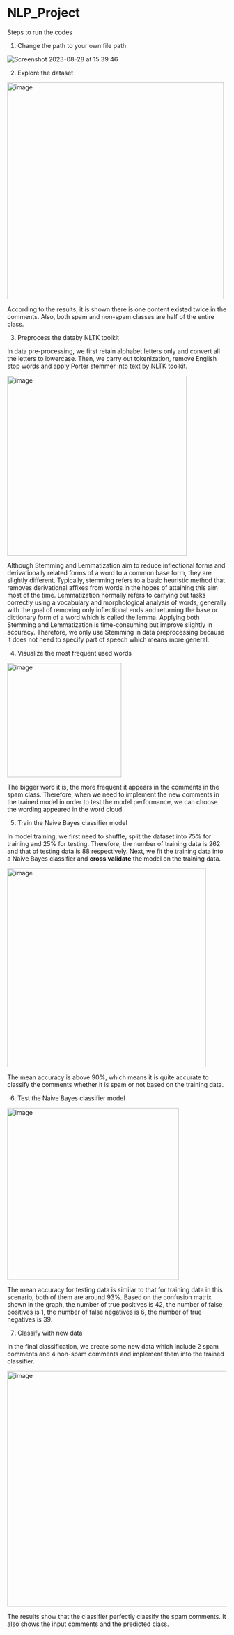# NLP_Project
Steps to run the codes

1. Change the path to your own file path

![Screenshot 2023-08-28 at 15 39 46](https://github.com/ThomasWongHY/NLP_Project/assets/86035047/ac8e2b60-9263-4607-9a8d-ddee15d2eb76)

2. Explore the dataset

<img width="497" alt="image" src="https://github.com/ThomasWongHY/NLP_Project/assets/86035047/3d71d358-86a7-4b98-b825-939f09c113ec">

According to the results, it is shown there is one content existed twice in the comments. Also, both spam and non-spam classes are half of the entire class.

3. Preprocess the databy NLTK toolkit

In data pre-processing, we first retain alphabet letters only and convert all the letters to lowercase. Then, we carry out tokenization, remove English stop words and apply Porter stemmer into text by NLTK toolkit.

<img width="412" alt="image" src="https://github.com/ThomasWongHY/NLP_Project/assets/86035047/af27f2d7-17e0-4d75-9a7d-793540a0b116">

Although Stemming and Lemmatization aim to reduce inflectional forms and derivationally related forms of a word to a common base form, they are slightly different. Typically, stemming refers to a basic heuristic method that removes derivational affixes from words in the hopes of attaining this aim most of the time. Lemmatization normally refers to carrying out tasks correctly using a vocabulary and morphological analysis of words, generally with the goal of removing only inflectional ends and returning the base or dictionary form of a word which is called the lemma.
Applying both Stemming and Lemmatization is time-consuming but improve slightly in accuracy. Therefore, we only use Stemming in data preprocessing because it does not need to specify part of speech which means more general.

4. Visualize the most frequent used words

<img width="262" alt="image" src="https://github.com/ThomasWongHY/NLP_Project/assets/86035047/0d123433-9660-4e74-b998-2229fc176873">

The bigger word it is, the more frequent it appears in the comments in the spam class. Therefore, when we need to implement the new comments in the trained model in order to test the model performance, we can choose the wording appeared in the word cloud.

5. Train the Naive Bayes classifier model

In model training, we first need to shuffle, split the dataset into 75% for training and 25% for testing.
Therefore, the number of training data is 262 and that of testing data is 88 respectively.
Next, we fit the training data into a Naive Bayes classifier and **cross validate** the model on the training data.

<img width="456" alt="image" src="https://github.com/ThomasWongHY/NLP_Project/assets/86035047/573b52b1-e638-4cca-8bde-7fcc8272da52">

The mean accuracy is above 90%, which means it is quite accurate to classify the comments whether it is spam or not based on the training data.

6. Test the Naive Bayes classifier model

<img width="394" alt="image" src="https://github.com/ThomasWongHY/NLP_Project/assets/86035047/aaf306f9-5b9a-4dcf-989d-22fd27844e1f">

The mean accuracy for testing data is similar to that for training data in this scenario, both of them are around 93%. Based on the confusion matrix shown in the graph, the number of true positives is 42, the number of false positives is 1, the number of false negatives is 6, the number of true negatives is 39.

7. Classify with new data

In the final classification, we create some new data which include 2 spam comments and 4 non-spam comments and implement them into the trained classifier.

<img width="540" alt="image" src="https://github.com/ThomasWongHY/NLP_Project/assets/86035047/03ff2875-ad2f-489c-973b-b15f45762a19">

The results show that the classifier perfectly classify the spam comments. It also shows the input comments and the predicted class.
